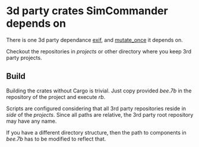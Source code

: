 # 3d party crates SimCommander depends on

There is one 3d party dependance [exif](https://github.com/kamadak/exif-rs), and [mutate_once](https://github.com/kamadak/mutate_once-rs) it depends on.

Checkout the repositories in _projects_ or other directory where you keep 3rd party projects.

## Build
Building the crates without Cargo is trivial. Just copy provided _bee.7b_ in the repository of the project and execute *rb*.

Scripts are configured considering that all 3rd party repositories reside in _side_ of the _projects_. Since all paths are relative, the 3rd party root repository may
have any name.

If you have a different directory structure, then the path to components in _bee.7b_ has to be modified to reflect that.